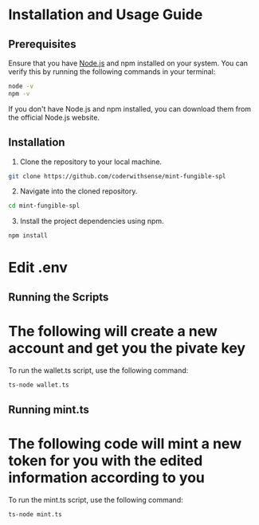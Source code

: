# Installation and Usage Guide

## Prerequisites

Ensure that you have [Node.js](https://nodejs.org/) and npm installed on your system. You can verify this by running the following commands in your terminal:

```bash
node -v
npm -v
```

If you don't have Node.js and npm installed, you can download them from the official Node.js website.

## Installation

1. Clone the repository to your local machine.
```bash
git clone https://github.com/coderwithsense/mint-fungible-spl
```

2. Navigate into the cloned repository.
```bash
cd mint-fungible-spl
```

3. Install the project dependencies using npm.
``` bash
npm install
```

# Edit .env

## Running the Scripts
# The following will create a new account and get you the pivate key
To run the wallet.ts script, use the following command:
``` bash
ts-node wallet.ts
```

## Running mint.ts
# The following code will mint a new token for you with the edited information according to you
To run the mint.ts script, use the following command:
``` bash
ts-node mint.ts
```

